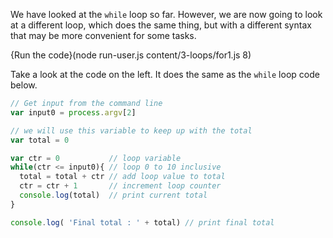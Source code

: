 We have looked at the `while` loop so far. However, we are now going to look at a different loop, which does the same thing, but with a different syntax that may be more convenient for some tasks.

{Run the code}(node run-user.js content/3-loops/for1.js 8)

Take a look at the code on the left. It does the same as the `while` loop code below.

```javascript
// Get input from the command line
var input0 = process.argv[2]

// we will use this variable to keep up with the total
var total = 0 

var ctr = 0           // loop variable
while(ctr <= input0){ // loop 0 to 10 inclusive
  total = total + ctr // add loop value to total
  ctr = ctr + 1       // increment loop counter
  console.log(total)  // print current total
}

console.log( 'Final total : ' + total) // print final total
```


